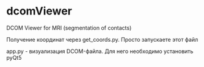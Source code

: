 # dcomViewer
DCOM Viewer for MRI (segmentation of contacts)

Получение координат через get_coords.py. Просто запускаете этот файл

app.py - визуализация DCOM-файла.
Для него необходимо установить pyQt5